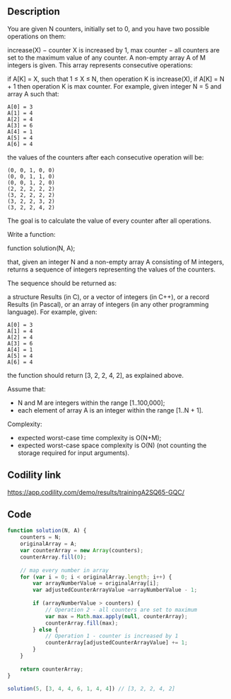 ## Description
You are given N counters, initially set to 0, and you have two possible operations on them:

increase(X) − counter X is increased by 1,
max counter − all counters are set to the maximum value of any counter.
A non-empty array A of M integers is given. This array represents consecutive operations:

if A[K] = X, such that 1 ≤ X ≤ N, then operation K is increase(X),
if A[K] = N + 1 then operation K is max counter.
For example, given integer N = 5 and array A such that:

    A[0] = 3
    A[1] = 4
    A[2] = 4
    A[3] = 6
    A[4] = 1
    A[5] = 4
    A[6] = 4
the values of the counters after each consecutive operation will be:

    (0, 0, 1, 0, 0)
    (0, 0, 1, 1, 0)
    (0, 0, 1, 2, 0)
    (2, 2, 2, 2, 2)
    (3, 2, 2, 2, 2)
    (3, 2, 2, 3, 2)
    (3, 2, 2, 4, 2)
The goal is to calculate the value of every counter after all operations.

Write a function:

function solution(N, A);

that, given an integer N and a non-empty array A consisting of M integers, returns a sequence of integers representing the values of the counters.

The sequence should be returned as:

a structure Results (in C), or
a vector of integers (in C++), or
a record Results (in Pascal), or
an array of integers (in any other programming language).
For example, given:

    A[0] = 3
    A[1] = 4
    A[2] = 4
    A[3] = 6
    A[4] = 1
    A[5] = 4
    A[6] = 4
the function should return [3, 2, 2, 4, 2], as explained above.

Assume that:
- N and M are integers within the range [1..100,000];
- each element of array A is an integer within the range [1..N + 1].

Complexity:
- expected worst-case time complexity is O(N+M);
- expected worst-case space complexity is O(N) (not counting the storage required for input arguments).

## Codility link
https://app.codility.com/demo/results/trainingA2SQ65-GQC/

## Code
```javascript
function solution(N, A) {
    counters = N;
    originalArray = A;
    var counterArray = new Array(counters);
    counterArray.fill(0);
    
    // map every number in array
    for (var i = 0; i < originalArray.length; i++) {
        var arrayNumberValue = originalArray[i];
        var adjustedCounterArrayValue =arrayNumberValue - 1;
        
        if (arrayNumberValue > counters) {
            // Operation 2 - all counters are set to maximum
            var max = Math.max.apply(null, counterArray);
            counterArray.fill(max);
        } else {
            // Operation 1 - counter is increased by 1
            counterArray[adjustedCounterArrayValue] += 1;
        }
    }
    
    return counterArray;
}

solution(5, [3, 4, 4, 6, 1, 4, 4]) // [3, 2, 2, 4, 2]
```